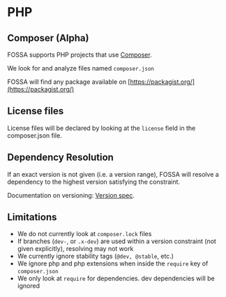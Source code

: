 # PHP

## Composer (Alpha)

FOSSA supports PHP projects that use [Composer](https://getcomposer.org/).

We look for and analyze files named `composer.json`

FOSSA will find any package available on [https://packagist.org/](https://packagist.org/) 

## License files

License files will be declared by looking at the `license` field in the composer.json file.

## Dependency Resolution

If an exact version is not given (i.e. a version range), FOSSA will resolve a dependency to the highest version satisfying the constraint.

Documentation on versioning: [Version spec](https://getcomposer.org/doc/articles/versions.md).


## Limitations

 - We do not currently look at `composer.lock` files
 - If branches (`dev-`, or `.x-dev`) are used within a version constraint (not given explicitly), resolving may not work
 - We currently ignore stability tags (`@dev, @stable`, etc.)
 - We ignore php and php extensions when inside the `require` key of `composer.json`
 - We only look at `require` for dependencies. dev dependencies will be ignored

